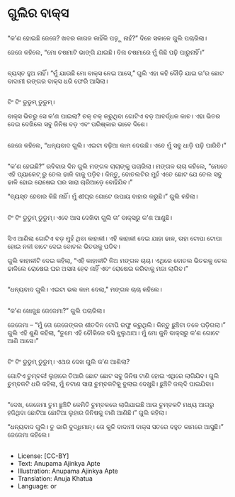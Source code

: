 # ଗୁଲିର ବାକ୍ସ

##
“କ’ଣ ହୋଇଛି ଜେଜେ? ଖବର କାଗଜ କାହିଁକି ପଢ଼ୁ ନାହଁ?” ଦିନେ ସକାଳେ ଗୁଲି ପଚାରିଲା।

ଜେଜେ କହିଲେ, “ମୋ ଚଷମାଟି ଭାଙ୍ଗି ଯାଇଛି। ବିନା ଚଷମାରେ ମୁଁ କିଛି ପଢ଼ି ପାରୁନାହିଁ।”

##
ବ୍ୟସ୍ତ ହୁଅ ନାହିଁ। “ମୁଁ ଯାଉଛି ମୋ ବାକ୍ସ ନେଇ ଆସେ,” ଗୁଲି ଏହା କହି ଦୌଡ଼ି ଯାଇ ତା’ର ଛୋଟ ବାଦାମୀ ରଙ୍ଗର ବାକ୍ସ ଧରି ଫେରି ଆସିଲା।

##
ଟିଂ ଟିଂ ଡୁଡୁମ୍ ଡୁଡୁମ୍। 

ବାକ୍ସ ଭିତରୁ ସେ କ’ଣ ପାଇଲା?
ଚକ୍ ଚକ୍ କରୁଥିବା ଗୋଟିଏ ବଡ଼ ଆବର୍ଦ୍ଧକ କାଚ। 
ଏହା ଭିତର ଦେଇ ଦେଖିଲେ ସବୁ ଜିନିଷ ବଡ଼ ଏବଂ ପରିଷ୍କାର ଭାବେ ଦିଶେ।

##
ଜେଜେ କହିଲେ, “ଧନ୍ୟବାଦ ଗୁଲି। ଏଇଟା ବଢ଼ିଆ କାମ ଦେଉଛି। ଏବେ ମୁଁ ସବୁ ଧାଡ଼ି ପଢ଼ି ପାରିବି।”

##
“କ’ଣ ହେଇଛି?” ରବିବାର ଦିନ ଗୁଲି ମଙ୍ଗଳ ଚାଚାଙ୍କୁ ପଚାରିଲା। ମଙ୍ଗଳ ଚାଚା କହିଲେ, “ମୋତେ ଏହି ପ୍ୟାକେଟ୍ ରୁ ତେଲ ଢାଳି ବାକୁ ପଡ଼ିବ। କିନ୍ତୁ, ବୋତଲଟିର ମୁହଁ ଏତେ ଛୋଟ ଯେ ତେଲ ସବୁ ଢାଳି ହୋଇ ରୋଷେଇ ଘର ସାରା ଚାରିଆଡ଼େ ବୋହିଯିବ।”

“ବ୍ୟସ୍ତ ହେବାର କିଛି ନାହିଁ। ମୁଁ ଶୀଘ୍ର ଗୋଟେ ଉପାୟ ବାହାର କରୁଛି।” ଗୁଲି କହିଲା।

##
ଟିଂ ଟିଂ ଡୁଡୁମ୍ ଡୁଡୁମ୍।
ଏବେ ଆସ ଦେଖିବା ଗୁଲି ତା’ ବାକ୍ସରୁ କ’ଣ ଆଣୁଛି।

##
ସିଏ ଆଣିଲା ଗୋଟିଏ ବଡ଼ ମୁହଁ ଥିବା କାହାଳୀ। ଏହି କାହାଳୀ ଦେଇ ଯାହା ଢାଳ, ତାହା ଟୋପା ଟୋପା ହୋଇ ନଳୀ ବାଟେ ଦେଇ ବୋତଲ ଭିତରକୁ ପଡିବ। 

ଗୁଲି କାହାଳୀଟି ଦେଇ କହିଲା, “ଏହି କାହାଳୀଟି ନିଅ ମଙ୍ଗଳ ଚାଚା। ଏଥିରେ ବୋତଲ ଭିତରକୁ ତେଲ ଢାଳିଲେ ରୋଷେଇ ଘର ଅସନା ହେବ ନାହିଁ ଏବଂ ରୋଷେଇ କରିବାକୁ ମଜା ଲାଗିବ।”

##
“ଧନ୍ୟବାଦ ଗୁଲି। ଏଇଟା ଭଲ କାମ ଦେଲା," ମଙ୍ଗଳ ଚାଚା କହିଲେ।

##
“କ’ଣ ଖୋଜୁଛ ଜେଜେମା?” ଗୁଲି ପଚାରିଲା।

ଜେଜେମା – “ମୁଁ ତୋ ଜେଜେଙ୍କର ଶୀତଦିନ ଟୋପି ରଫୁ କରୁଥିଲି। କିନ୍ତୁ ଛୁଞ୍ଚିଟା ତଳେ ପଡ଼ିଗଲା।”
ଗୁଲି ଏହି ଶୁଣି କହିଲା, “ତୁମେ ଏହି ଚୌକିରେ ବସି ଝୁଲୁଥାଅ। ମୁଁ ମୋ କୁନି ବାକ୍ସରୁ କ’ଣ ଗୋଟେ ଆଣି ଆସେ।”

##
ଟିଂ ଟିଂ ଡୁଡୁମ୍ ଡୁଡୁମ୍।  ଏଥର ଦେଖ ଗୁଲି କ’ଣ ଆଣିଲା?

ଗୋଟିଏ ଚୁମ୍ବକ! ଲୁହାରେ ତିଆରି ଛୋଟ ଛୋଟ ସବୁ ଜିନିଷ ଟାଣି ହୋଇ ଏଥିରେ ଲାଗିଯିବ। ଗୁଲି ଚୁମ୍ବକଟି ଧରି କହିଲା, ମୁଁ ଚଟାଣ ସାରା ଚୁମ୍ବକଟିକୁ ବୁଲାଇ ଦେଖୁଛି। ଛୁଞ୍ଚିଟି ଜଲ୍ଦି ପାଇଯିବା।

##
“ଦେଖ, ଜେଜେମା ତୁମ ଛୁଞ୍ଚିଟି କେମିତି ଚୁମ୍ବକରେ ଲାଗିଯାଇଛି ଆଉ ଚୁମ୍ବକଟି ମଧ୍ୟ ଆଗରୁ ହଜିଥିବା ଛୋଟିଆ ଛୋଟିଆ ଲୁହାର ଜିନିଷକୁ ଟାଣି ଆଣିଛି।” ଗୁଲି କହିଲା।

“ଧନ୍ୟବାଦ ଗୁଲି। ତୁ ଭାରି ବୁଦ୍ଧିମାନ୍। ତୋ କୁନି ବାଦାମୀ ବାକ୍ସ ସତରେ ବହୁତ କାମରେ ଆସୁଛି।” ଜେଜେମା କହିଲେ।

##
* License: [CC-BY]
* Text: Anupama Ajinkya Apte
* Illustration: Anupama Ajinkya Apte
* Translation: Anuja Khatua
* Language: or
